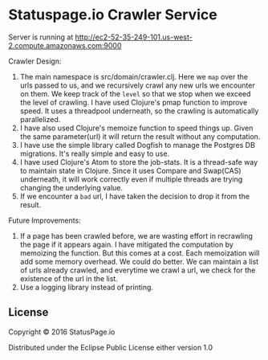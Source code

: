 # Statuspage.io Crawler Service

Server is running at http://ec2-52-35-249-101.us-west-2.compute.amazonaws.com:9000

Crawler Design:
1. The main namespace is src/domain/crawler.clj. Here we `map` over the urls passed to us, and we recursively crawl any new urls we encounter on them. We keep track of the `level` so that we stop when we exceed the level of crawling. I have used Clojure's pmap function to improve speed. It uses a threadpool underneath, so the crawling is automatically parallelized.
2. I have also used Clojure's memoize function to speed things up. Given the same parameter(url) it will return the result without any computation.
3. I have use the simple library called Dogfish to manage the Postgres DB migrations. It's really simple and easy to use.
4. I have used Clojure's Atom to store the job-stats. It is a thread-safe way to maintain state in Clojure. Since it uses Compare and Swap(CAS) underneath, it will work correctly even if multiple threads are trying changing the underlying value.
5. If we encounter a `bad` url, I have taken the decision to drop it from the result.

Future Improvements:
1. If a page has been crawled before, we are wasting effort in recrawling the page if it appears again. I have mitigated the computation by memoizing the function. But this comes at a cost. Each memoization will add some memory overhead. We could do better. We can maintain a list of urls already crawled, and everytime we crawl a url, we check for the existence of the url in the list.
2. Use a logging library instead of printing.

## License

Copyright © 2016 StatusPage.io

Distributed under the Eclipse Public License either version 1.0
